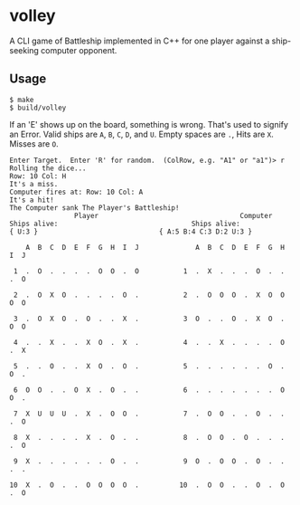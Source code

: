 # volley

A CLI game of Battleship implemented in C++ for one player against a ship-seeking computer opponent.

## Usage

```
$ make
$ build/volley
```

If an 'E' shows up on the board, something is wrong. That's used to signify an Error. Valid ships are `A`, `B`, `C`, `D`, and `U`. Empty spaces are `.`, Hits are `X`. Misses are `O`.

```
Enter Target.  Enter 'R' for random.  (ColRow, e.g. "A1" or "a1")> r
Rolling the dice...
Row: 10 Col: H
It's a miss.
Computer fires at: Row: 10 Col: A
It's a hit!
The Computer sank The Player's Battleship!
                Player                                   Computer
Ships alive:                                 Ships alive:
{ U:3 }                              { A:5 B:4 C:3 D:2 U:3 }

    A  B  C  D  E  F  G  H  I  J              A  B  C  D  E  F  G  H  I  J

 1  .  O  .  .  .  .  O  O  .  O           1  .  X  .  .  .  O  .  .  .  O

 2  .  O  X  O  .  .  .  .  O  .           2  .  O  O  O  .  X  O  O  O  O

 3  .  O  X  O  .  O  .  .  X  .           3  O  .  .  O  .  X  O  .  O  O

 4  .  .  X  .  .  X  O  .  X  .           4  .  .  X  .  .  .  .  O  .  X

 5  .  .  O  .  .  X  O  .  O  .           5  .  .  .  .  .  .  O  .  O  .

 6  O  O  .  .  O  X  .  O  .  .           6  .  .  .  .  .  .  .  O  O  .

 7  X  U  U  U  .  X  .  O  O  .           7  .  O  O  .  .  O  .  .  .  O

 8  X  .  .  .  .  X  .  O  .  .           8  .  O  O  .  O  .  .  .  .  O

 9  X  .  .  .  .  .  .  O  .  .           9  O  .  O  O  .  O  .  .  .  .

10  X  .  O  .  .  O  O  O  O  .          10  .  O  O  .  .  O  .  O  .  O
```
